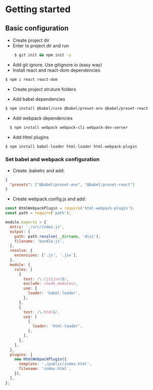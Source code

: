 # Getting started

## Basic configuration

- Create project dir
- Enter to project dir and run

```bash
    $ git init && npm init -y
```

- Add git ignore. Use gitignore.io (easy way)
- Install react and react-dom dependencies

```bash
$ npm i react react-dom
```

- Create project struture folders

- Add babel dependencies

```bash
$ npm install @babel/core @babel/preset-env @babel/preset-react
```

- Add webpack dependencies

```bash
  $ npm install webpack webpack-cli webpack-dev-server
```

- Add Html plugins

```bash
$ npm install babel-loader html-loader html-webpack-plugin
```

### Set babel and webpack configuration

- Create .babelrc and add:

```json
{
  "presets": ["@babel/preset-env", "@babel/preset-react"]
}
```

- Create webpack.config.js and add:

```js
const HtmlWebpackPlugin = require('html-webpack-plugin');
const path = require('path');

module.exports = {
  entry: './src/index.js',
  output: {
    path: path.resolve(__dirname, 'dist'),
    filename: 'bundle.js',
  },
  resolve: {
    extensions: ['.js', '.jsx'],
  },
  module: {
    rules: [
      {
        test: /\.(js|jsx)$/,
        exclude: /node_modules/,
        use: {
          loader: 'babel-loader',
        },
      },
      {
        test: /\.html$/,
        use: [
          {
            loader: 'html-loader',
          },
        ],
      },
    ],
  },
  plugins: [
    new HtmlWebpackPlugin({
      template: './public/index.html',
      filename: 'index.html',
    }),
  ],
};
```
